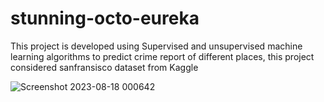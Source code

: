 # stunning-octo-eureka
This project is developed using Supervised and unsupervised machine learning algorithms to predict crime report of different places, this project considered sanfransisco dataset from Kaggle




![Screenshot 2023-08-18 000642](https://github.com/anamika1804/stunning-octo-eureka/assets/78145334/67df2260-561c-4ed4-b0d2-d250fcb32d0c)
